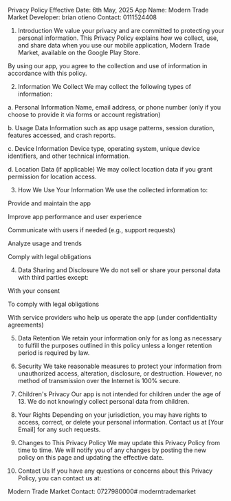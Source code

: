 Privacy Policy
Effective Date: 6th May, 2025
App Name: Modern Trade Market
Developer: brian otieno
Contact: 0111524408

1. Introduction
We value your privacy and are committed to protecting your personal information. This Privacy Policy explains how we collect, use, and share data when you use our mobile application, Modern Trade Market, available on the Google Play Store.

By using our app, you agree to the collection and use of information in accordance with this policy.

2. Information We Collect
We may collect the following types of information:

a. Personal Information
Name, email address, or phone number (only if you choose to provide it via forms or account registration)

b. Usage Data
Information such as app usage patterns, session duration, features accessed, and crash reports.

c. Device Information
Device type, operating system, unique device identifiers, and other technical information.

d. Location Data (if applicable)
We may collect location data if you grant permission for location access.

3. How We Use Your Information
We use the collected information to:

Provide and maintain the app

Improve app performance and user experience

Communicate with users if needed (e.g., support requests)

Analyze usage and trends

Comply with legal obligations

4. Data Sharing and Disclosure
We do not sell or share your personal data with third parties except:

With your consent

To comply with legal obligations

With service providers who help us operate the app (under confidentiality agreements)

5. Data Retention
We retain your information only for as long as necessary to fulfill the purposes outlined in this policy unless a longer retention period is required by law.

6. Security
We take reasonable measures to protect your information from unauthorized access, alteration, disclosure, or destruction. However, no method of transmission over the Internet is 100% secure.

7. Children's Privacy
Our app is not intended for children under the age of 13. We do not knowingly collect personal data from children.

8. Your Rights
Depending on your jurisdiction, you may have rights to access, correct, or delete your personal information. Contact us at [Your Email] for any such requests.

9. Changes to This Privacy Policy
We may update this Privacy Policy from time to time. We will notify you of any changes by posting the new policy on this page and updating the effective date.

10. Contact Us
If you have any questions or concerns about this Privacy Policy, you can contact us at:

Modern Trade Market
Contact: 0727980000#   m o d e r n t r a d e m a r k e t  
 